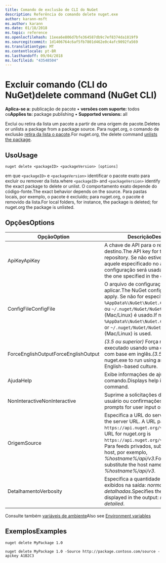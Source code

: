 ```yaml
---
title: Comando de exclusão de CLI do NuGet
description: Referência do comando delete nuget.exe
author: karann-msft
ms.author: karann
ms.date: 01/18/2018
ms.topic: reference
ms.openlocfilehash: 11eea6e806d7bfe364587db9c7ef8374da1819f9
ms.sourcegitcommit: 1d1406764c6af5fb7801d462e0c4afc9092fa569
ms.translationtype: MT
ms.contentlocale: pt-BR
ms.lasthandoff: 09/04/2018
ms.locfileid: "43548504"
---
```

# <a name="delete-command-nuget-cli"></a><span data-ttu-id="ca59b-103">Excluir comando (CLI do NuGet)</span><span class="sxs-lookup"><span data-stu-id="ca59b-103">delete command (NuGet CLI)</span></span>

<span data-ttu-id="ca59b-104">**Aplica-se a:** publicação de pacote &bullet; **versões com suporte:** todos os</span><span class="sxs-lookup"><span data-stu-id="ca59b-104">**Applies to:** package publishing &bullet; **Supported versions:** all</span></span>

<span data-ttu-id="ca59b-105">Exclui ou retira da lista um pacote a partir de uma origem de pacote.</span><span class="sxs-lookup"><span data-stu-id="ca59b-105">Deletes or unlists a package from a package source.</span></span> <span data-ttu-id="ca59b-106">Para nuget.org, o comando de exclusão [retira da lista o pacote](../policies/deleting-packages.md).</span><span class="sxs-lookup"><span data-stu-id="ca59b-106">For nuget.org, the delete command [unlists the package](../policies/deleting-packages.md).</span></span>

## <a name="usage"></a><span data-ttu-id="ca59b-107">Uso</span><span class="sxs-lookup"><span data-stu-id="ca59b-107">Usage</span></span>

```cli
nuget delete <packageID> <packageVersion> [options]
```

<span data-ttu-id="ca59b-108">em que `<packageID>` e `<packageVersion>` identificar o pacote exato para excluir ou remover da lista.</span><span class="sxs-lookup"><span data-stu-id="ca59b-108">where `<packageID>` and `<packageVersion>` identify the exact package to delete or unlist.</span></span> <span data-ttu-id="ca59b-109">O comportamento exato depende do código-fonte.</span><span class="sxs-lookup"><span data-stu-id="ca59b-109">The exact behavior depends on the source.</span></span> <span data-ttu-id="ca59b-110">Para pastas locais, por exemplo, o pacote é excluído; para nuget.org, o pacote é removido da lista.</span><span class="sxs-lookup"><span data-stu-id="ca59b-110">For local folders, for instance, the package is deleted; for nuget.org the package is unlisted.</span></span>

## <a name="options"></a><span data-ttu-id="ca59b-111">Opções</span><span class="sxs-lookup"><span data-stu-id="ca59b-111">Options</span></span>

| <span data-ttu-id="ca59b-112">Opção</span><span class="sxs-lookup"><span data-stu-id="ca59b-112">Option</span></span> | <span data-ttu-id="ca59b-113">Descrição</span><span class="sxs-lookup"><span data-stu-id="ca59b-113">Description</span></span> |
| --- | --- |
| <span data-ttu-id="ca59b-114">ApiKey</span><span class="sxs-lookup"><span data-stu-id="ca59b-114">ApiKey</span></span> | <span data-ttu-id="ca59b-115">A chave de API para o repositório de destino.</span><span class="sxs-lookup"><span data-stu-id="ca59b-115">The API key for the target repository.</span></span> <span data-ttu-id="ca59b-116">Se não estiver presente, aquele especificado no arquivo de configuração será usada.</span><span class="sxs-lookup"><span data-stu-id="ca59b-116">If not present, the one specified in the config file is used.</span></span> |
| <span data-ttu-id="ca59b-117">ConfigFile</span><span class="sxs-lookup"><span data-stu-id="ca59b-117">ConfigFile</span></span> | <span data-ttu-id="ca59b-118">O arquivo de configuração do NuGet para aplicar.</span><span class="sxs-lookup"><span data-stu-id="ca59b-118">The NuGet configuration file to apply.</span></span> <span data-ttu-id="ca59b-119">Se não for especificado, `%AppData%\NuGet\NuGet.Config` (Windows) ou `~/.nuget/NuGet/NuGet.Config` (Mac/Linux) é usado.</span><span class="sxs-lookup"><span data-stu-id="ca59b-119">If not specified, `%AppData%\NuGet\NuGet.Config` (Windows) or `~/.nuget/NuGet/NuGet.Config` (Mac/Linux) is used.</span></span>|
| <span data-ttu-id="ca59b-120">ForceEnglishOutput</span><span class="sxs-lookup"><span data-stu-id="ca59b-120">ForceEnglishOutput</span></span> | <span data-ttu-id="ca59b-121">*(3.5 ou superior)*  Força nuget.exe para ser executado usando uma cultura invariável, com base em inglês.</span><span class="sxs-lookup"><span data-stu-id="ca59b-121">*(3.5+)* Forces nuget.exe to run using an invariant, English-based culture.</span></span> |
| <span data-ttu-id="ca59b-122">Ajuda</span><span class="sxs-lookup"><span data-stu-id="ca59b-122">Help</span></span> | <span data-ttu-id="ca59b-123">Exibe informações de ajuda para o comando.</span><span class="sxs-lookup"><span data-stu-id="ca59b-123">Displays help information for the command.</span></span> |
| <span data-ttu-id="ca59b-124">NonInteractive</span><span class="sxs-lookup"><span data-stu-id="ca59b-124">NonInteractive</span></span> | <span data-ttu-id="ca59b-125">Suprime a solicitações de entrada do usuário ou confirmações.</span><span class="sxs-lookup"><span data-stu-id="ca59b-125">Suppresses prompts for user input or confirmations.</span></span> |
| <span data-ttu-id="ca59b-126">Origem</span><span class="sxs-lookup"><span data-stu-id="ca59b-126">Source</span></span> | <span data-ttu-id="ca59b-127">Especifica a URL do servidor.</span><span class="sxs-lookup"><span data-stu-id="ca59b-127">Specifies the server URL.</span></span> <span data-ttu-id="ca59b-128">A URL para o nuget.org é `https://api.nuget.org/v3/index.json`.</span><span class="sxs-lookup"><span data-stu-id="ca59b-128">The URL for nuget.org is `https://api.nuget.org/v3/index.json`.</span></span> <span data-ttu-id="ca59b-129">Para feeds privados, substitua o nome de host, por exemplo, *%hostname%/api/v3*.</span><span class="sxs-lookup"><span data-stu-id="ca59b-129">For private feeds, substitute the host name, for example, *%hostname%/api/v3*.</span></span> |
| <span data-ttu-id="ca59b-130">Detalhamento</span><span class="sxs-lookup"><span data-stu-id="ca59b-130">Verbosity</span></span> | <span data-ttu-id="ca59b-131">Especifica a quantidade de detalhes exibidos na saída: *normal*, *silencioso*, *detalhadas*.</span><span class="sxs-lookup"><span data-stu-id="ca59b-131">Specifies the amount of detail displayed in the output: *normal*, *quiet*, *detailed*.</span></span> |

<span data-ttu-id="ca59b-132">Consulte também [variáveis de ambiente](cli-ref-environment-variables.md)</span><span class="sxs-lookup"><span data-stu-id="ca59b-132">Also see [Environment variables](cli-ref-environment-variables.md)</span></span>

## <a name="examples"></a><span data-ttu-id="ca59b-133">Exemplos</span><span class="sxs-lookup"><span data-stu-id="ca59b-133">Examples</span></span>

```cli
nuget delete MyPackage 1.0

nuget delete MyPackage 1.0 -Source http://package.contoso.com/source -apikey A1B2C3
```
